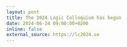 ```yaml
---
layout: post
title: The 2024 Logic Colloquium has begun
date: 2024-06-24 09:00:00+0200
inline: false
external_source: https://lc2024.se
---
```

